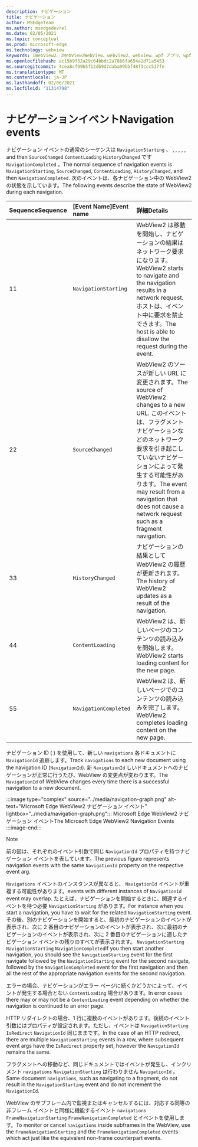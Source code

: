 ```yaml
---
description: ナビゲーション
title: ナビゲーション
author: MSEdgeTeam
ms.author: msedgedevrel
ms.date: 02/05/2021
ms.topic: conceptual
ms.prod: microsoft-edge
ms.technology: webview
keywords: IWebView2、IWebView2WebView、webview2、webview、wpf アプリ、wpf、edge、ICoreWebView2、ICoreWebView2Host、ブラウザー コントロール、edge html
ms.openlocfilehash: ac15b9f32a29c64bbdc2a7886fa654a2d71a5453
ms.sourcegitcommit: 4cea8cf99b5f12db9d2daba99bbf48f3ccc537fe
ms.translationtype: MT
ms.contentlocale: ja-JP
ms.lasthandoff: 02/06/2021
ms.locfileid: "11314798"
---
```

# <span data-ttu-id="92b05-104">ナビゲーションイベント</span><span class="sxs-lookup"><span data-stu-id="92b05-104">Navigation events</span></span>  

<span data-ttu-id="92b05-105">ナビゲーション イベントの通常のシーケンスは `NavigationStarting` 、 , , , , , and then `SourceChanged` `ContentLoading` `HistoryChanged` です `NavigationCompleted` 。</span><span class="sxs-lookup"><span data-stu-id="92b05-105">The normal sequence of navigation events is `NavigationStarting`, `SourceChanged`, `ContentLoading`, `HistoryChanged`, and then `NavigationCompleted`.</span></span>  <span data-ttu-id="92b05-106">次のイベントは、各ナビゲーション中の WebView2 の状態を示しています。</span><span class="sxs-lookup"><span data-stu-id="92b05-106">The following events describe the state of WebView2 during each navigation.</span></span>  

| <span data-ttu-id="92b05-107">Sequence</span><span class="sxs-lookup"><span data-stu-id="92b05-107">Sequence</span></span> | <span data-ttu-id="92b05-108">[Event Name]</span><span class="sxs-lookup"><span data-stu-id="92b05-108">Event name</span></span> | <span data-ttu-id="92b05-109">詳細</span><span class="sxs-lookup"><span data-stu-id="92b05-109">Details</span></span> |  
|:--- |:--- |:--- |  
| <span data-ttu-id="92b05-110">1</span><span class="sxs-lookup"><span data-stu-id="92b05-110">1</span></span> | `NavigationStarting`  |  <span data-ttu-id="92b05-111">WebView2 は移動を開始し、ナビゲーションの結果はネットワーク要求になります。</span><span class="sxs-lookup"><span data-stu-id="92b05-111">WebView2 starts to navigate and the navigation results in a network request.</span></span>  <span data-ttu-id="92b05-112">ホストは、イベント中に要求を禁止できます。</span><span class="sxs-lookup"><span data-stu-id="92b05-112">The host is able to disallow the request during the event.</span></span>  |  
| <span data-ttu-id="92b05-113">2</span><span class="sxs-lookup"><span data-stu-id="92b05-113">2</span></span> | `SourceChanged`  |  <span data-ttu-id="92b05-114">WebView2 のソースが新しい URL に変更されます。</span><span class="sxs-lookup"><span data-stu-id="92b05-114">The source of WebView2 changes to a new URL.</span></span>  <span data-ttu-id="92b05-115">このイベントは、フラグメント ナビゲーションなどのネットワーク要求を引き起こしていないナビゲーションによって発生する可能性があります。</span><span class="sxs-lookup"><span data-stu-id="92b05-115">The event may result from a navigation that does not cause a network request such as a fragment navigation.</span></span>  |  
| <span data-ttu-id="92b05-116">3</span><span class="sxs-lookup"><span data-stu-id="92b05-116">3</span></span> | `HistoryChanged`  |  <span data-ttu-id="92b05-117">ナビゲーションの結果として WebView2 の履歴が更新されます。</span><span class="sxs-lookup"><span data-stu-id="92b05-117">The history of WebView2 updates as a result of the navigation.</span></span>  |  
| <span data-ttu-id="92b05-118">4</span><span class="sxs-lookup"><span data-stu-id="92b05-118">4</span></span> | `ContentLoading`  |  <span data-ttu-id="92b05-119">WebView2 は、新しいページのコンテンツの読み込みを開始します。</span><span class="sxs-lookup"><span data-stu-id="92b05-119">WebView2 starts loading content for the new page.</span></span>  |  
| <span data-ttu-id="92b05-120">5</span><span class="sxs-lookup"><span data-stu-id="92b05-120">5</span></span> | `NavigationCompleted`  |  <span data-ttu-id="92b05-121">WebView2 は、新しいページでのコンテンツの読み込みを完了します。</span><span class="sxs-lookup"><span data-stu-id="92b05-121">WebView2 completes loading content on the new page.</span></span>  |  

<span data-ttu-id="92b05-122">ナビゲーション ID \( \) を使用して、新しい `navigations` 各ドキュメントに `NavigationId` 追跡します。</span><span class="sxs-lookup"><span data-stu-id="92b05-122">Track `navigations` to each new document using the navigation ID \(`NavigationId`\).</span></span>  <span data-ttu-id="92b05-123">新 `NavigationId` しいドキュメントへのナビゲーションが正常に行うたび、WebView の変更点が変わります。</span><span class="sxs-lookup"><span data-stu-id="92b05-123">The `NavigationId` of WebView changes every time there is a successful navigation to a new document.</span></span>

:::image type="complex" source="../media/navigation-graph.png" alt-text="Microsoft Edge WebView2 ナビゲーション イベント" lightbox="../media/navigation-graph.png":::
   <span data-ttu-id="92b05-125">Microsoft Edge WebView2 ナビゲーション イベント</span><span class="sxs-lookup"><span data-stu-id="92b05-125">The Microsoft Edge WebView2 Navigation Events</span></span>  
:::image-end:::  

> [!NOTE]
> <span data-ttu-id="92b05-126">前の図は、それぞれのイベント引数で同じ `NavigationId` プロパティを持つナビゲーション イベントを表しています。</span><span class="sxs-lookup"><span data-stu-id="92b05-126">The previous figure represents navigation events with the same `NavigationId` property on the respective event arg.</span></span>  

 `Navigations` <span data-ttu-id="92b05-127">イベントのインスタンスが異なると、 `NavigationId` イベントが重複する可能性があります。</span><span class="sxs-lookup"><span data-stu-id="92b05-127">events with different instances of `NavigationId` event may overlap.</span></span>  <span data-ttu-id="92b05-128">たとえば、ナビゲーションを開始するときに、関連するイベントを待つ必要 `NavigationStarting` があります。</span><span class="sxs-lookup"><span data-stu-id="92b05-128">For instance when you start a navigation, you have to wait for the related `NavigationStarting` event.</span></span>  <span data-ttu-id="92b05-129">その後、別のナビゲーションを開始すると、最初のナビゲーションのイベントが表示され、次に 2 番目のナビゲーションのイベントが表示され、次に最初のナビゲーションのイベントが表示され、次に 2 番目のナビゲーションに適したナビゲーション イベントの残りのすべてが表示されます。 `NavigationStarting` `NavigationStarting` `NavigationCompleted`</span><span class="sxs-lookup"><span data-stu-id="92b05-129">If you then start another navigation, you should see the `NavigationStarting` event for the first navigate followed by the `NavigationStarting` event for the second navigate, followed by the `NavigationCompleted` event for the first navigation and then all the rest of the appropriate navigation events for the second navigation.</span></span>  
 
 <span data-ttu-id="92b05-130">エラーの場合、ナビゲーションがエラー ページに続くかどうかによって、イベントが発生する場合とない `ContentLoading` 場合があります。</span><span class="sxs-lookup"><span data-stu-id="92b05-130">In error cases there may or may not be a `ContentLoading` event depending on whether the navigation is continued to an error page.</span></span>  
 
 <span data-ttu-id="92b05-131">HTTP リダイレクトの場合、1 行に複数のイベントがあります。後続のイベント引数にはプロパティが設定されます。ただし、イベントは `NavigationStarting` `IsRedirect` `NavigationId` 同じままです。</span><span class="sxs-lookup"><span data-stu-id="92b05-131">In the case of an HTTP redirect, there are multiple `NavigationStarting` events in a row, where subsequent event args have the `IsRedirect` property set, however the `NavigationId` remains the same.</span></span>  
 
 <span data-ttu-id="92b05-132">フラグメントへの移動など、同じドキュメントではイベントが発生し、インクリメント `navigations` `NavigationStarting` は行わりません `NavigationId` 。</span><span class="sxs-lookup"><span data-stu-id="92b05-132">Same document `navigations`, such as navigating to a fragment, do not result in the `NavigationStarting` event and do not increment the `NavigationId`.</span></span>  

<span data-ttu-id="92b05-133">WebView のサブフレーム内で監視またはキャンセルするには、対応する同等の非フレーム イベントと同様に機能するイベント `navigations` `FrameNavigationStarting` `FrameNavigationCompleted` とイベントを使用します。</span><span class="sxs-lookup"><span data-stu-id="92b05-133">To monitor or cancel `navigations` inside subframes in the WebView, use the `FrameNavigationStarting` and the `FrameNavigationCompleted` events which act just like the equivalent non-frame counterpart events.</span></span>  

<!-- links -->  
